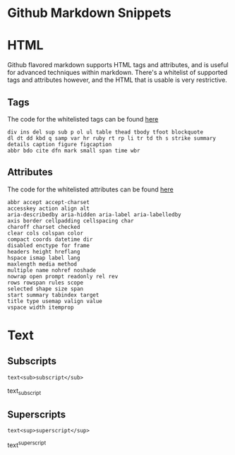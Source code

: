 # Github Markdown Snippets

# HTML

Github flavored markdown supports HTML tags and attributes, and is useful for advanced techniques within markdown. There's a whitelist of supported tags and attributes however, and the HTML that is usable is very restrictive.

## Tags

The code for the whitelisted tags can be found [here](https://github.com/jch/html-pipeline/blob/master/lib/html/pipeline/sanitization_filter.rb#L42)

```h1 h2 h3 h4 h5 h6 h7 h8 br b i strong em a pre code img tt
div ins del sup sub p ol ul table thead tbody tfoot blockquote
dl dt dd kbd q samp var hr ruby rt rp li tr td th s strike summary
details caption figure figcaption
abbr bdo cite dfn mark small span time wbr
```

## Attributes

The code for the whitelisted attributes can be found [here](https://github.com/jch/html-pipeline/blob/master/lib/html/pipeline/sanitization_filter.rb#L57)

```
abbr accept accept-charset
accesskey action align alt
aria-describedby aria-hidden aria-label aria-labelledby
axis border cellpadding cellspacing char
charoff charset checked
clear cols colspan color
compact coords datetime dir
disabled enctype for frame
headers height hreflang
hspace ismap label lang
maxlength media method
multiple name nohref noshade
nowrap open prompt readonly rel rev
rows rowspan rules scope
selected shape size span
start summary tabindex target
title type usemap valign value
vspace width itemprop
```

# Text

## Subscripts

`text<sub>subscript</sub>`

text<sub>subscript</sub>

## Superscripts

`text<sup>superscript</sup>`

text<sup>superscript</sup>